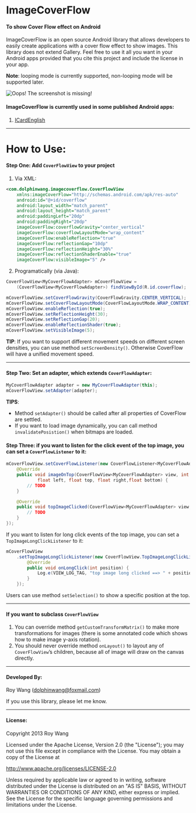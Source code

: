 # ImageCoverFlow

#### To show Cover Flow effect on Android

ImageCoverFlow is an open source Android library that allows developers to easily create applications with a cover flow effect to show images. This library does not extend Gallery. Feel free to use it all you want in your Android apps provided that you cite this project and include the license in your app.

**Note**: looping mode is currently supported, non-looping mode will be supported later.

![Oops! The screenshot is missing!](https://github.com/dolphinwang/ImageCoverFlow/raw/master/imagecoverflow_screenshot.png)

#### ImageCoverFlow is currently used in some published Android apps:

1. [ICardEnglish](https://play.google.com/store/apps/details?id=com.cn.icardenglish&hl=zh_CN)

---

# How to Use:

#### Step One: Add `CoverFlowView` to your project

1. Via XML:

```xml
<com.dolphinwang.imagecoverflow.CoverFlowView
    xmlns:imageCoverFlow="http://schemas.android.com/apk/res-auto"
    android:id="@+id/coverflow"
    android:layout_width="match_parent"
    android:layout_height="match_parent"
    android:paddingLeft="20dp"
    android:paddingRight="20dp"
    imageCoverFlow:coverflowGravity="center_vertical"
    imageCoverFlow:coverflowLayoutMode="wrap_content"
    imageCoverFlow:enableReflection="true"
    imageCoverFlow:reflectionGap="10dp"
    imageCoverFlow:reflectionHeight="30%"
    imageCoverFlow:reflectionShaderEnable="true"
    imageCoverFlow:visibleImage="5" />
```

2. Programatically (via Java):

```java
CoverFlowView<MyCoverFlowAdapter> mCoverFlowView =
    (CoverFlowView<MyCoverFlowAdapter>) findViewById(R.id.coverflow);

mCoverFlowView.setCoverFlowGravity(CoverFlowGravity.CENTER_VERTICAL);
mCoverFlowView.setCoverFlowLayoutMode(CoverFlowLayoutMode.WRAP_CONTENT);
mCoverFlowView.enableReflection(true);
mCoverFlowView.setReflectionHeight(30);
mCoverFlowView.setReflectionGap(20);
mCoverFlowView.enableReflectionShader(true);
mCoverFlowView.setVisibleImage(5);
```

**TIP**: If you want to support different movement speeds on different screen densities, you can use method `setScreenDensity()`. Otherwise CoverFlow will have a unified movement speed.

---

#### Step Two: Set an adapter, which extends `CoverFlowAdapter`:

```java
MyCoverFlowAdapter adapter = new MyCoverFlowAdapter(this);
mCoverFlowView.setAdapter(adapter);
```

**TIPS**:
* Method `setAdapter()` should be called after all properties of CoverFlow are settled.
* If you want to load image dynamically, you can call method `invalidatePosistion()` when bitmaps are loaded.

#### Step Three: if you want to listen for the click event of the top image, you can set a `CoverFlowListener` to it:

```java
mCoverFlowView.setCoverFlowListener(new CoverFlowListener<MyCoverFlowAdapter>() {
    @Override
    public void imageOnTop(CoverFlowView<MyCoverFlowAdapter> view, int position,
            float left, float top, float right,float bottom) {
        // TODO
    }

    @Override
    public void topImageClicked(CoverFlowView<MyCoverFlowAdapter> view, int position) {
        // TODO
    }
});
```

If you want to listen for long click events of the top image, you can set a `TopImageLongClickListener` to it:

```java
mCoverFlowView
    .setTopImageLongClickListener(new CoverFlowView.TopImageLongClickListener() {
        @Override
        public void onLongClick(int position) {
            Log.e(VIEW_LOG_TAG, "top image long clicked ==> " + position);
        }
    });
```

Users can use method `setSelection()` to show a specific position at the top.

---

#### If you want to subclass `CoverFlowView`

1. You can override method `getCustomTransformMatrix()` to make more transformations for images (there is some annotated code which shows how to make image y-axis rotation).
2. You should never override method `onLayout()` to layout any of `CoverFlowView`’s children, because all of image will draw on the canvas directly.

---

#### Developed By:

Roy Wang (dolphinwang@foxmail.com)

If you use this library, please let me know.

---

#### License:

Copyright 2013 Roy Wang

Licensed under the Apache License, Version 2.0 (the "License");
you may not use this file except in compliance with the License.
You may obtain a copy of the License at

http://www.apache.org/licenses/LICENSE-2.0

Unless required by applicable law or agreed to in writing, software
distributed under the License is distributed on an "AS IS" BASIS,
WITHOUT WARRANTIES OR CONDITIONS OF ANY KIND, either express or implied.
See the License for the specific language governing permissions and
limitations under the License.